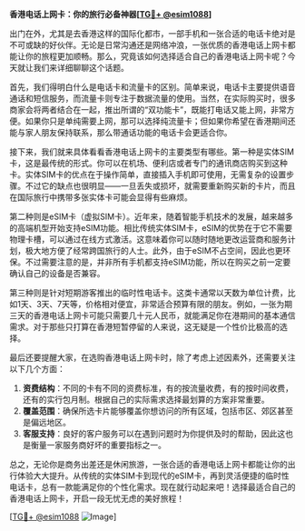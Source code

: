 **香港电话上网卡：你的旅行必备神器[[TG💪+ @esim1088](https://t.me/s/esim1088)]**

出门在外，尤其是去香港这样的国际化都市，一部手机和一张合适的电话卡绝对是不可或缺的好伙伴。无论是日常沟通还是网络冲浪，一张优质的香港电话上网卡都能让你的旅程更加顺畅。那么，究竟该如何选择适合自己的香港电话上网卡呢？今天就让我们来详细聊聊这个话题。

首先，我们得明白什么是电话卡和流量卡的区别。简单来说，电话卡主要提供语音通话和短信服务，而流量卡则专注于数据流量的使用。当然，在实际购买时，很多商家会将两者结合在一起，推出所谓的“双功能卡”，既能打电话又能上网，非常方便。如果你只是单纯需要上网，那可以选择纯流量卡；但如果你希望在香港期间还能与家人朋友保持联系，那么带通话功能的电话卡会更适合你。

接下来，我们就来具体看看香港电话上网卡的主要类型有哪些。第一种是实体SIM卡，这是最传统的形式。你可以在机场、便利店或者专门的通讯商店购买到这种卡。实体SIM卡的优点在于操作简单，直接插入手机即可使用，无需复杂的设置步骤。不过它的缺点也很明显——一旦丢失或损坏，就需要重新购买新的卡片，而且在国际旅行中携带多张实体卡可能会显得有些麻烦。

第二种则是eSIM卡（虚拟SIM卡）。近年来，随着智能手机技术的发展，越来越多的高端机型开始支持eSIM功能。相比传统实体SIM卡，eSIM的优势在于它不需要物理卡槽，可以通过在线方式激活。这意味着你可以随时随地更改运营商和服务计划，极大地方便了经常跨国旅行的人士。此外，由于eSIM不占空间，因此也更环保。不过需要注意的是，并非所有手机都支持eSIM功能，所以在购买之前一定要确认自己的设备是否兼容。

第三种则是针对短期游客推出的临时性电话卡。这类卡通常以天数为单位计费，比如1天、3天、7天等，价格相对便宜，非常适合预算有限的朋友。例如，一张为期三天的香港电话上网卡可能只需要几十元人民币，就能满足你在港期间的基本通信需求。对于那些只打算在香港短暂停留的人来说，这无疑是一个性价比极高的选择。

最后还要提醒大家，在选购香港电话上网卡时，除了考虑上述因素外，还需要关注以下几个方面：

1. **资费结构**：不同的卡有不同的资费标准，有的按流量收费，有的按时间收费，还有的实行包月制。根据自己的实际需求选择最划算的方案非常重要。
2. **覆盖范围**：确保所选卡片能够覆盖你想访问的所有区域，包括市区、郊区甚至是偏远地区。
3. **客服支持**：良好的客户服务可以在遇到问题时为你提供及时的帮助，因此这也是衡量一家服务商好坏的重要指标之一。

总之，无论你是商务出差还是休闲旅游，一张合适的香港电话上网卡都能让你的出行体验大大提升。从传统的实体SIM卡到现代的eSIM卡，再到灵活便捷的临时性电话卡，总有一款能满足你的个性化需求。现在就行动起来吧！选择最适合自己的香港电话上网卡，开启一段无忧无虑的美好旅程！

[[TG💪+ @esim1088](https://t.me/s/esim1088) ![Image](https://i.postimg.cc/4NQfJmqS/Snipaste-2025-05-13-00-14-12.png)]